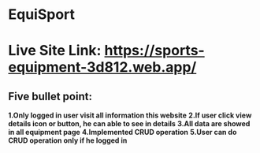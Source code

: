 # EquiSport
# Live Site Link: https://sports-equipment-3d812.web.app/

## Five bullet point:
**1.Only logged in user visit all information this website**
**2.If user click view details icon or button, he can able to see in details**
**3.All data are showed in all equipment page**
**4.Implemented CRUD operation**
**5.User can do CRUD operation only if he logged in**
